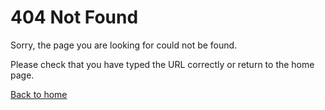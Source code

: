 # 404 Not Found

Sorry, the page you are looking for could not be found.

Please check that you have typed the URL correctly or return to the home page.

[Back to home](https://gabriel-logan.github.io/How-To-Bundle-Examples/)
